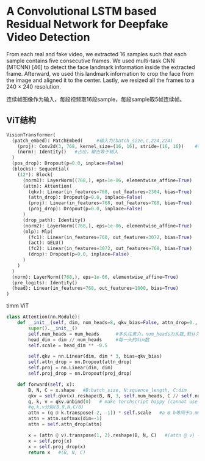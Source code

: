 # A Convolutional LSTM based Residual Network for Deepfake Video Detection

From each real and fake video, we extracted 
16 samples such that each sample contains five consecutive frames.
We used multi-task CNN (MTCNN) [46] to detect the face landmark
information inside the extracted frame. Afterward, we used this
landmark information to crop the face from the image and aligned
it to the center. Lastly, we resized all the frames to a 240 × 240
resolution.

连续帧图像作为输入，每段视频取16段sample，每段sample取5帧连续帧。


## ViT结构
```python
VisionTransformer(
  (patch_embed): PatchEmbed(     #输入为(batch_size,c,224,224)
    (proj): Conv2d(3, 768, kernel_size=(16, 16), stride=(16, 16))    #输出为(batch_size,768,14,14)
    (norm): Identity()   #占位，输出等于输入
  )
  (pos_drop): Dropout(p=0.0, inplace=False)
  (blocks): Sequential(
    (12*): Block(
      (norm1): LayerNorm((768,), eps=1e-06, elementwise_affine=True)
      (attn): Attention(
        (qkv): Linear(in_features=768, out_features=2304, bias=True)
        (attn_drop): Dropout(p=0.0, inplace=False)
        (proj): Linear(in_features=768, out_features=768, bias=True)
        (proj_drop): Dropout(p=0.0, inplace=False)
      )
      (drop_path): Identity()
      (norm2): LayerNorm((768,), eps=1e-06, elementwise_affine=True)
      (mlp): Mlp(
        (fc1): Linear(in_features=768, out_features=3072, bias=True)
        (act): GELU()
        (fc2): Linear(in_features=3072, out_features=768, bias=True)
        (drop): Dropout(p=0.0, inplace=False)
      )
    )
  )
  (norm): LayerNorm((768,), eps=1e-06, elementwise_affine=True)
  (pre_logits): Identity()
  (head): Linear(in_features=768, out_features=1000, bias=True)
)
```


timm
ViT
```python
class Attention(nn.Module):
    def __init__(self, dim, num_heads=8, qkv_bias=False, attn_drop=0., proj_drop=0.):
        super().__init__()
        self.num_heads = num_heads      #多头注意力，num_heads为头数,默认为8
        head_dim = dim // num_heads     #每一头的dim数
        self.scale = head_dim ** -0.5   

        self.qkv = nn.Linear(dim, dim * 3, bias=qkv_bias)
        self.attn_drop = nn.Dropout(attn_drop)
        self.proj = nn.Linear(dim, dim)
        self.proj_drop = nn.Dropout(proj_drop)

    def forward(self, x):
        B, N, C = x.shape   #B:batch_size, N:squence_length, C:dim
        qkv = self.qkv(x).reshape(B, N, 3, self.num_heads, C // self.num_heads).permute(2, 0, 3, 1, 4)    #permute维度变换，permute之前为(B,N,3,8,C/8),之后为(3,B,8,N,C/8)
        q, k, v = qkv.unbind(0)   # make torchscript happy (cannot use tensor as tuple)
        #q,k,v分别(B,8,N,C/8)
        attn = (q @ k.transpose(-2, -1)) * self.scale   #a @ b等同于a.mm(b)或a.matmul(b)   attn(B,8,N,N)
        attn = attn.softmax(dim=-1)
        attn = self.attn_drop(attn)

        x = (attn @ v).transpose(1, 2).reshape(B, N, C)   #(attn @ v) -> (B,8,N,C/8) ;  transpose -> (B,N,8,C/8) ; reshape -> (B, N, C)
        x = self.proj(x)
        x = self.proj_drop(x)
        return x   #(B, N, C)
```
